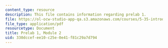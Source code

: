 ```yaml
---
content_type: resource
description: This file contains information regarding prelab 1.
file: https://ol-ocw-studio-app-qa.s3.amazonaws.com/courses/5-35-introduction-to-experimental-chemistry-fall-2012/330dccefee10c25e0e41f81c29a7d794_MIT5_35F12_prelab1module2.pdf
file_type: application/pdf
resourcetype: Document
title: Prelab 1, Module 2
uid: 330dccef-ee10-c25e-0e41-f81c29a7d794
---
```

